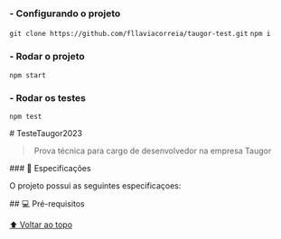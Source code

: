 ### - Configurando o projeto
 `git clone https://github.com/fllaviacorreia/taugor-test.git`
 `npm i`
 
### - Rodar o projeto
 `npm start`

### - Rodar os testes
 `npm test`

# TesteTaugor2023 
  
 > Prova técnica para cargo de desenvolvedor na empresa Taugor 
  
 ### 📒 Especificações 
  
 O projeto possui as seguintes especificaçoes: 
 
  
 ## 💻 Pré-requisitos 
  

  
 <!-- ## 📝 Licença --> 
  
 <!-- Esse projeto está sob licença. Veja o arquivo [LICENÇA](LICENSE.md) para mais detalhes. --> 
  
 [⬆ Voltar ao topo](#nome-do-projeto)<br>
